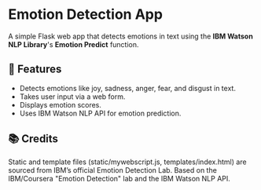 # Emotion Detection App
A simple Flask web app that detects emotions in text using the **IBM Watson NLP Library**'s **Emotion Predict** function.

## 🚀 Features
- Detects emotions like joy, sadness, anger, fear, and disgust in text.
- Takes user input via a web form.
- Displays emotion scores.
- Uses IBM Watson NLP API for emotion prediction.

## 📚 Credits
Static and template files (static/mywebscript.js, templates/index.html) are sourced from IBM’s official Emotion Detection Lab.
Based on the IBM/Coursera "Emotion Detection" lab and the IBM Watson NLP API.
